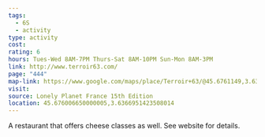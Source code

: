 ```yaml
---
tags:
  - 6S
  - activity
type: activity
cost: 
rating: 6
hours: Tues-Wed 8AM-7PM Thurs-Sat 8AM-10PM Sun-Mon 8AM-3PM
link: http://www.terroir63.com/
page: "444"
map-link: https://www.google.com/maps/place/Terroir+63/@45.6761149,3.631742,17z/data=!3m1!4b1!4m6!3m5!1s0x47f68f783dc1db69:0xdc87561f51403db5!8m2!3d45.6761113!4d3.6366129!16s%2Fg%2F11sn3yr8v0?entry=ttu&g_ep=EgoyMDI0MTAyNy4wIKXMDSoASAFQAw%3D%3D
visit: 
source: Lonely Planet France 15th Edition
location: 45.676006650000005,3.6366951423508014
---
```

A restaurant that offers cheese classes as well. See website for details.